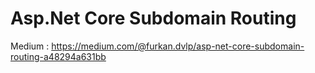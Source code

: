 # Asp.Net Core Subdomain Routing

Medium : https://medium.com/@furkan.dvlp/asp-net-core-subdomain-routing-a48294a631bb
